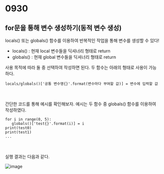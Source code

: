 # 0930
## for문을 통해 변수 생성하기(동적 변수 생성)
locals() 또는 globals() 함수를 이용하여 반복적인 작업을 통해 변수를 생성할 수 있다!
- locals() : 현재 local 변수들을 딕셔너리 형태로 return
- globals() : 현재 global 변수들을 딕셔너리 형태로 return

사용 목적에 따라 둘 중 선택하여 작성하면 된다. 두 함수는 아래의 형태로 사용이 가능하다.
```
locals/globals()['공통 변수명{}'.format(변수마다 부여할 값)] = 변수에 입력할 값
```
<br></br>
간단한 코드를 통해 예시를 확인해보자. 예시는 두 함수 중 globals() 함수를 이용하여 작성하였다.
```
for i in range(0, 5):
   globals()['test{}'.format(i)] = i
print(test0)
print(test1)
...
```
<br></br>
실행 결과는 다음과 같다.

![image](https://user-images.githubusercontent.com/90882430/193328345-1c42e2fd-f991-4305-b807-13bd15f63787.png)
